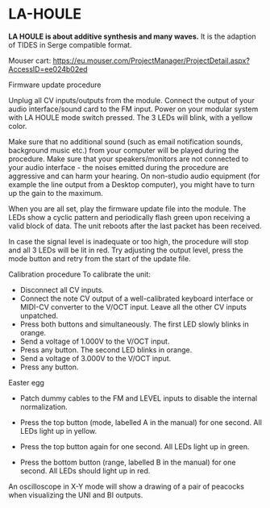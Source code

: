 # LA-HOULE
<B>LA HOULE is about additive synthesis and many waves.</B> It is the adaption of TIDES in Serge compatible format.

Mouser cart: https://eu.mouser.com/ProjectManager/ProjectDetail.aspx?AccessID=ee024b02ed

Firmware update procedure

Unplug all CV inputs/outputs from the module. Connect the output of your audio interface/sound card to the FM input. Power on your modular system with LA HOULE mode switch pressed. The 3 LEDs will blink, with a yellow color.

Make sure that no additional sound (such as email notification sounds, background music etc.) from your computer will be played during the procedure. Make sure that your speakers/monitors are not connected to your audio interface - the noises emitted during the procedure are aggressive and can harm your hearing. On non-studio audio equipment (for example the line output from a Desktop computer), you might have to turn up the gain to the maximum.

When you are all set, play the firmware update file into the module. The LEDs show a cyclic pattern and periodically flash green upon receiving a valid block of data. The unit reboots after the last packet has been received.

In case the signal level is inadequate or too high, the procedure will stop and all 3 LEDs will be lit in red. Try adjusting the output level, press the mode button and retry from the start of the update file.

Calibration procedure
To calibrate the unit:

- Disconnect all CV inputs.
- Connect the note CV output of a well-calibrated keyboard interface or MIDI-CV converter to the V/OCT input. Leave all the other CV inputs unpatched.
- Press both buttons and simultaneously. The first LED slowly blinks in orange.
- Send a voltage of 1.000V to the V/OCT input.
- Press any button. The second LED blinks in orange.
- Send a voltage of 3.000V to the V/OCT input.
- Press any button.

Easter egg

- Patch dummy cables to the FM and LEVEL inputs to disable the internal normalization.

- Press the top button (mode, labelled A in the manual) for one second. All LEDs light up in yellow.

- Press the top button again for one second. All LEDs light up in green.

- Press the bottom button (range, labelled B in the manual) for one second. All LEDs should light up in red.

An oscilloscope in X-Y mode will show a drawing of a pair of peacocks when visualizing the UNI and BI outputs.
